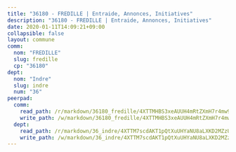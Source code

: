 ```yaml
---
title: "36180 - FREDILLE | Entraide, Annonces, Initiatives"
description: "36180 - FREDILLE | Entraide, Annonces, Initiatives"
date: 2020-01-11T14:09:21+09:00
collapsible: false
layout: commune
comm:
  nom: "FREDILLE"
  slug: fredille
  cp: "36180"
dept:
  nom: "Indre"
  slug: indre
  num: "36"
peerpad:
  comm:
    read_path: /r/markdown/36180_fredille/4XTTMHBS3xeAUUH4mRtZXmH7r4mw9pyKKFRAAoXqpZfmaiLfy
    write_path: /w/markdown/36180_fredille/4XTTMHBS3xeAUUH4mRtZXmH7r4mw9pyKKFRAAoXqpZfmaiLfy-K3TgURPX58KSjepefVYLarPhMKdhG4Dw6BYvRRJ8x6vz3tzXbNCd8V6TETEo1TybkvUfaBjgckwoZijpEFJUNeiDH7B9vHc6dbVuCqeh6TLDstW8CTxym5K4GwkEX6d1ohUsL5o5
  dept:
    read_path: /r/markdown/36_indre/4XTTM7scdAKT1pQtXuUHYaNU8aLXKD2MZzUyDRUiaoLJH1te1
    write_path: /w/markdown/36_indre/4XTTM7scdAKT1pQtXuUHYaNU8aLXKD2MZzUyDRUiaoLJH1te1-K3TgUJm9AdSDNtPtmMKFa5Tiw77X4i7zf6CsTYrtgVdahxAwuJV6RAfi8dWyH9wrbVDRxjX7knrwwECg7WApeuWQ945kurMeJLQeKJv4CQZseab78J3HMioZhgr2H44E9b6FqBoT
---
```


